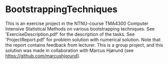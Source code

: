 # BootstrappingTechniques
This is an exercise project in the NTNU-course TMA4300 Computer Intensive Statistical Methods on various bootstrapping techniques. See 'ExerciseDescription.pdf' for the description of the tasks. See 'ProjectReport.pdf' for problem solution with numerical solution. Note that the report contains feedback from lecturer. This is a group project, and this solution was made in collaboration with Marcus Hjørund (see https://github.com/marcushjorund).
